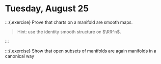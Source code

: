 # Tuesday, August 25

:::{.exercise}
Prove that charts on a manifold are smooth maps.

> Hint: use the identity smooth structure on $\RR^n$.

:::

:::{.exercise}
Show that open subsets of manifolds are again manifolds in a canonical way
